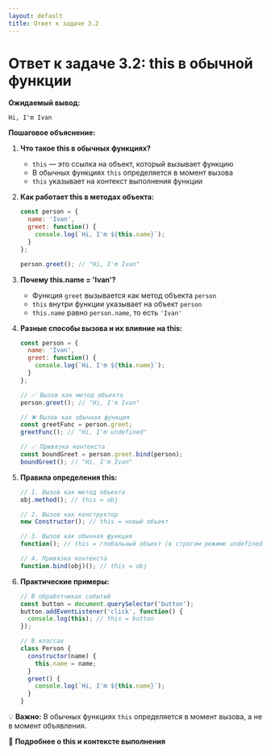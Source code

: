 ```yaml
---
layout: default
title: Ответ к задаче 3.2
---
```

# Ответ к задаче 3.2: this в обычной функции

**Ожидаемый вывод:**
```
Hi, I'm Ivan
```

**Пошаговое объяснение:**

1. **Что такое this в обычных функциях?**
   - `this` — это ссылка на объект, который вызывает функцию
   - В обычных функциях `this` определяется в момент вызова
   - `this` указывает на контекст выполнения функции

2. **Как работает this в методах объекта:**
   ```js
   const person = {
     name: 'Ivan',
     greet: function() {
       console.log(`Hi, I'm ${this.name}`);
     }
   };
   
   person.greet(); // "Hi, I'm Ivan"
   ```

3. **Почему this.name = 'Ivan'?**
   - Функция `greet` вызывается как метод объекта `person`
   - `this` внутри функции указывает на объект `person`
   - `this.name` равно `person.name`, то есть `'Ivan'`

4. **Разные способы вызова и их влияние на this:**
   ```js
   const person = {
     name: 'Ivan',
     greet: function() {
       console.log(`Hi, I'm ${this.name}`);
     }
   };
   
   // ✅ Вызов как метод объекта
   person.greet(); // "Hi, I'm Ivan"
   
   // ❌ Вызов как обычная функция
   const greetFunc = person.greet;
   greetFunc(); // "Hi, I'm undefined"
   
   // ✅ Привязка контекста
   const boundGreet = person.greet.bind(person);
   boundGreet(); // "Hi, I'm Ivan"
   ```

5. **Правила определения this:**
   ```js
   // 1. Вызов как метод объекта
   obj.method(); // this = obj
   
   // 2. Вызов как конструктор
   new Constructor(); // this = новый объект
   
   // 3. Вызов как обычная функция
   function(); // this = глобальный объект (в строгом режиме undefined)
   
   // 4. Привязка контекста
   function.bind(obj)(); // this = obj
   ```

6. **Практические примеры:**
   ```js
   // В обработчиках событий
   const button = document.querySelector('button');
   button.addEventListener('click', function() {
     console.log(this); // this = button
   });
   
   // В классах
   class Person {
     constructor(name) {
       this.name = name;
     }
     greet() {
       console.log(`Hi, I'm ${this.name}`);
     }
   }
   ```

💡 **Важно:** В обычных функциях `this` определяется в момент вызова, а не в момент объявления.

📖 **Подробнее о this и контексте выполнения** 
